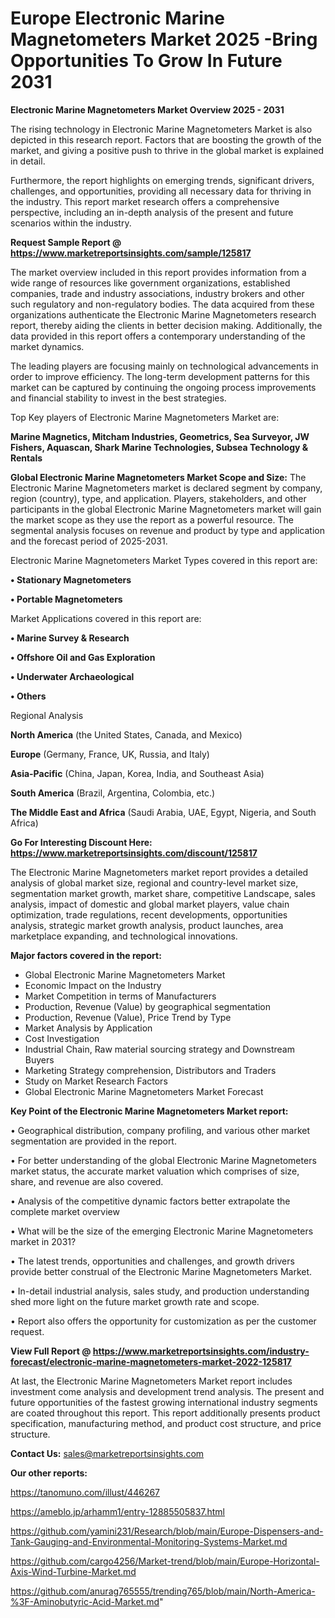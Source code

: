 # Europe Electronic Marine Magnetometers Market 2025 -Bring Opportunities To Grow In Future 2031

<Strong> Electronic Marine Magnetometers Market Overview 2025 - 2031</strong>

The rising technology in Electronic Marine Magnetometers Market is also depicted in this research report. Factors that are boosting the growth of the market, and giving a positive push to thrive in the global market is explained in detail.

Furthermore, the report highlights on emerging trends, significant drivers, challenges, and opportunities, providing all necessary data for thriving in the industry. This report market research offers a comprehensive perspective, including an in-depth analysis of the present and future scenarios within the industry.

<strong>Request Sample Report @ <a href=https://www.marketreportsinsights.com/sample/125817>https://www.marketreportsinsights.com/sample/125817</a></strong>

The market overview included in this report provides information from a wide range of resources like government organizations, established companies, trade and industry associations, industry brokers and other such regulatory and non-regulatory bodies. The data acquired from these organizations authenticate the Electronic Marine Magnetometers research report, thereby aiding the clients in better decision making. Additionally, the data provided in this report offers a contemporary understanding of the market dynamics.

The leading players are focusing mainly on technological advancements in order to improve efficiency. The long-term development patterns for this market can be captured by continuing the ongoing process improvements and financial stability to invest in the best strategies.

Top Key players of Electronic Marine Magnetometers Market are:

<strong>Marine Magnetics, Mitcham Industries, Geometrics, Sea Surveyor, JW Fishers, Aquascan, Shark Marine Technologies, Subsea Technology & Rentals</strong>

<strong><b>Global Electronic Marine Magnetometers Market Scope and Size:</b></strong>
The Electronic Marine Magnetometers market is declared segment by company, region (country), type, and application. Players, stakeholders, and other participants in the global Electronic Marine Magnetometers market will gain the market scope as they use the report as a powerful resource. The segmental analysis focuses on revenue and product by type and application and the forecast period of 2025-2031.

Electronic Marine Magnetometers Market Types covered in this report are:

<strong>• Stationary Magnetometers

• Portable Magnetometers</strong>

Market Applications covered in this report are:

<strong>• Marine Survey & Research

• Offshore Oil and Gas Exploration

• Underwater Archaeological

• Others</strong> 

Regional Analysis

<strong>North America</strong> (the United States, Canada, and Mexico)

<strong>Europe</strong> (Germany, France, UK, Russia, and Italy)

<strong>Asia-Pacific</strong> (China, Japan, Korea, India, and Southeast Asia)

<strong>South America</strong> (Brazil, Argentina, Colombia, etc.)

<strong>The Middle East and Africa</strong> (Saudi Arabia, UAE, Egypt, Nigeria, and South Africa)

<strong>Go For Interesting Discount Here: <a href=https://www.marketreportsinsights.com/discount/125817>https://www.marketreportsinsights.com/discount/125817</a></strong>

The Electronic Marine Magnetometers market report provides a detailed analysis of global market size, regional and country-level market size, segmentation market growth, market share, competitive Landscape, sales analysis, impact of domestic and global market players, value chain optimization, trade regulations, recent developments, opportunities analysis, strategic market growth analysis, product launches, area marketplace expanding, and technological innovations.

<strong><b>Major factors covered in the report:</b></strong>
<ul>
  <li>Global Electronic Marine Magnetometers Market </li>
  <li>Economic Impact on the Industry</li>
  <li>Market Competition in terms of Manufacturers</li>
  <li>Production, Revenue (Value) by geographical segmentation</li>
  <li>Production, Revenue (Value), Price Trend by Type</li>
  <li>Market Analysis by Application</li>
  <li>Cost Investigation</li>
  <li>Industrial Chain, Raw material sourcing strategy and Downstream Buyers</li>
  <li>Marketing Strategy comprehension, Distributors and Traders</li>
  <li>Study on Market Research Factors</li>
  <li>Global Electronic Marine Magnetometers Market Forecast</li>
</ul>

<strong><b>Key Point of the Electronic Marine Magnetometers Market report:</b></strong>

• Geographical distribution, company profiling, and various other market segmentation are provided in the report.

• For better understanding of the global Electronic Marine Magnetometers market status, the accurate market valuation which comprises of size, share, and revenue are also covered.

• Analysis of the competitive dynamic factors better extrapolate the complete market overview

• What will be the size of the emerging Electronic Marine Magnetometers market in 2031?

• The latest trends, opportunities and challenges, and growth drivers provide better construal of the Electronic Marine Magnetometers Market.

• In-detail industrial analysis, sales study, and production understanding shed more light on the future market growth rate and scope.

• Report also offers the opportunity for customization as per the customer request.

<strong><b>View Full Report @ <a href=https://www.marketreportsinsights.com/industry-forecast/electronic-marine-magnetometers-market-2022-125817>https://www.marketreportsinsights.com/industry-forecast/electronic-marine-magnetometers-market-2022-125817</a></b></strong>


At last, the Electronic Marine Magnetometers Market report includes investment come analysis and development trend analysis. The present and future opportunities of the fastest growing international industry segments are coated throughout this report. This report additionally presents product specification, manufacturing method, and product cost structure, and price structure.

<strong>Contact Us:</strong>
sales@marketreportsinsights.com

<strong>Our other reports:</strong>

<a href=https://tanomuno.com/illust/446267>https://tanomuno.com/illust/446267</a>

<a href=https://ameblo.jp/arhamm1/entry-12885505837.html>https://ameblo.jp/arhamm1/entry-12885505837.html</a>

<a href=https://github.com/yamini231/Research/blob/main/Europe-Dispensers-and-Tank-Gauging-and-Environmental-Monitoring-Systems-Market.md>https://github.com/yamini231/Research/blob/main/Europe-Dispensers-and-Tank-Gauging-and-Environmental-Monitoring-Systems-Market.md</a>

<a href=https://github.com/cargo4256/Market-trend/blob/main/Europe-Horizontal-Axis-Wind-Turbine-Market.md>https://github.com/cargo4256/Market-trend/blob/main/Europe-Horizontal-Axis-Wind-Turbine-Market.md</a>

<a href=https://github.com/anurag765555/trending765/blob/main/North-America-%3F-Aminobutyric-Acid-Market.md>https://github.com/anurag765555/trending765/blob/main/North-America-%3F-Aminobutyric-Acid-Market.md</a>"
